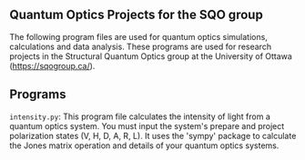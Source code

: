 ## Quantum Optics Projects for the SQO group

The following program files are used for quantum optics simulations, calculations and data analysis.
These programs are used for research projects in the Structural Quantum Optics group at the University of Ottawa (https://sqogroup.ca/).

## Programs

`intensity.py`:
This program file calculates the intensity of light from a quantum optics system.
You must input the system's prepare and project polarization states (V, H, D, A, R, L).
It uses the 'sympy' package to calculate the Jones matrix operation and details of your quantum optics systems.
